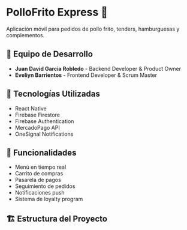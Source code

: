 # PolloFrito Express 🍗

Aplicación móvil para pedidos de pollo frito, tenders, hamburguesas y complementos.

## 👥 Equipo de Desarrollo
- **Juan David Garcia Robledo** - Backend Developer & Product Owner
- **Eveliyn Barrientos** - Frontend Developer & Scrum Master

## 🚀 Tecnologías Utilizadas
- React Native
- Firebase Firestore
- Firebase Authentication
- MercadoPago API
- OneSignal Notifications

## 📱 Funcionalidades
- Menú en tiempo real
- Carrito de compras
- Pasarela de pagos
- Seguimiento de pedidos
- Notificaciones push
- Sistema de loyalty program

## 🏗️ Estructura del Proyecto
